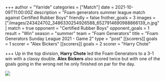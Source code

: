 +++
author = "Yarride"
categories = ["Match"]
date = 2021-10-09T11:00:00Z
description = "Foam generators summer league match against Certified Rubber Boys"
friendly = false
frother_goals = 3
images = ["/images/243424702_3486330254926588_6527914690988866139_n.jpg"]
match = true
opponent = "Certified Rubber Boys"
opponent_goals = 1
result = "Win"
season = "summer"
team = "Foam Generators"
title = "Foam Generators Sunday League 2021 - Game 2"
type = "post"
[[scorers]]
goals = 1
scorer = "Alex Bickers"
[[scorers]]
goals = 2
scorer = "Harry Chote"

+++
Up in the top division, **Harry Chote** led the Foam Generators to a 3-1 win with a classy double. **Alex Bickers** also scored twice but with one of the goals going in the wrong net he only finished on par for the day.

![](/images/243424702_3486330254926588_6527914690988866139_n.jpg)
